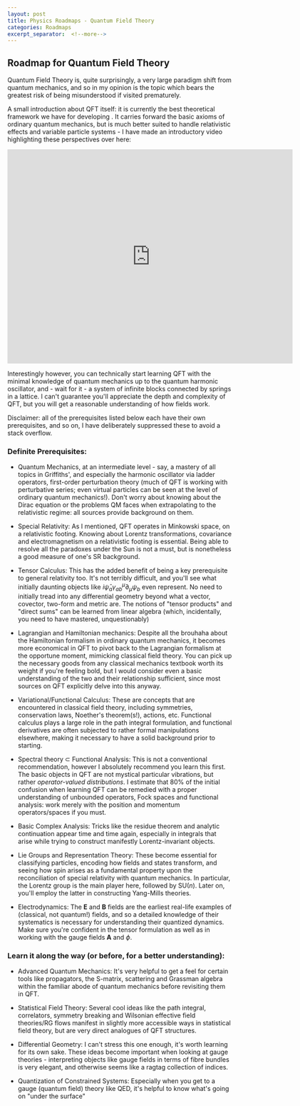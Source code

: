 ```yaml
---
layout: post
title: Physics Roadmaps - Quantum Field Theory 
categories: Roadmaps
excerpt_separator:  <!--more-->
---
```


##  Roadmap for Quantum Field Theory

Quantum Field Theory is, quite surprisingly, a very large paradigm shift from quantum mechanics, and so in my opinion is the topic which bears the greatest risk of being misunderstood if visited prematurely.

A small introduction about QFT itself: it is currently the best theoretical framework we have for developing . It carries forward the basic axioms of ordinary quantum mechanics, but is much better suited to handle relativistic effects and variable particle systems - I have made an introductory video highlighting these perspectives over here:

<div class="embed-container">
  <iframe
      width="640"
      height="480"
      src="http://www.youtube.com/embed/3MpeZRIxvWE"
      frameborder="0"
      allowfullscreen="">
  </iframe>
</div>

Interestingly however, you can technically start learning QFT with the minimal knowledge of quantum mechanics up to the quantum harmonic oscillator, and - wait for it - a system of infinite blocks connected by springs in a lattice. I can't guarantee you'll appreciate the depth and complexity of QFT, but you will get a reasonable understanding of how  fields work.

Disclaimer: all of the prerequisites listed below each have their own prerequisites, and so on, I have deliberately suppressed these to avoid a stack overflow.

### Definite Prerequisites:
- Quantum Mechanics, at an intermediate level - say, a mastery of all topics in Griffiths', and especially the harmonic oscillator via ladder operators, first-order perturbation theory (much of QFT is working with perturbative series; even virtual particles can be seen at the level of ordinary quantum mechanics!). Don't worry about knowing about the Dirac equation or the problems QM faces when extrapolating to the relativistic regime: all sources provide background on them.

- Special Relativity: As I mentioned, QFT operates in Minkowski space, on a relativistic footing. Knowing about Lorentz transformations, covariance and electromagnetism on a relativistic footing is essential. Being able to resolve all the paradoxes under the Sun is not a must, but is nonetheless a good measure of one's SR background.

- Tensor Calculus: This has the added benefit of being a key prerequisite to general relativity too. It's not terribly difficult, and you'll see what initially daunting objects like $i\bar\psi_a\gamma^\mu_{ab}\partial_\mu\psi_b$ even represent. No need to initially tread into any differential geometry beyond what a vector, covector, two-form and metric are. The notions of "tensor products" and "direct sums" can be learned from linear algebra (which, incidentally, you need to have mastered, unquestionably) 

- Lagrangian and Hamiltonian mechanics: Despite all the brouhaha about the Hamiltonian formalism in ordinary quantum mechanics, it becomes more economical in QFT to pivot back to the Lagrangian formalism at the opportune moment, mimicking classical field theory. You can pick up the necessary goods from any classical mechanics textbook worth its weight if you're feeling bold, but I would consider even a basic understanding of the two and their relationship sufficient, since most sources on QFT explicitly delve into this anyway.

- Variational/Functional Calculus: These are concepts that are encountered in classical field theory, including symmetries, conservation laws, Noether's theorem(s!), actions, etc. Functional calculus plays a large role in the path integral formulation, and functional derivatives are often subjected to rather formal manipulations elsewhere, making it necessary to have a solid background prior to starting.

- Spectral theory $\subset$ Functional Analysis: This is not a conventional recommendation, however I absolutely recommend you learn this first. The basic objects in QFT are not mystical particular vibrations, but rather *operator-valued distributions*. I estimate that 80% of the initial confusion when learning QFT can be remedied with a proper understanding of unbounded operators, Fock spaces and functional analysis: work merely with the position and momentum operators/spaces if you must.

- Basic Complex Analysis: Tricks like the residue theorem and analytic continuation appear time and time again, especially in integrals that arise while trying to construct manifestly Lorentz-invariant objects.

- Lie Groups and Representation Theory: These become essential for classifying particles, encoding how fields and states transform, and seeing how spin arises as a fundamental property upon the reconciliation of special relativity with quantum mechanics. In particular, the Lorentz group is the main player here, followed by $\mathrm{SU}(n)$. Later on, you'll employ the latter in constructing Yang-Mills theories. 

- Electrodynamics: The $\mathbf E$ and $\mathbf B$ fields are the earliest real-life examples of (classical, not quantum!) fields, and so a detailed knowledge of their systematics is necessary for understanding their quantized dynamics. Make sure you're confident in the tensor formulation as well as in working with the gauge fields $\mathbf A$ and $\phi$.

### Learn it along the way (or before, for a better understanding):
- Advanced Quantum Mechanics: It's very helpful to get a feel for certain tools like propagators, the S-matrix, scattering and Grassman algebra within the familiar abode of quantum mechanics before revisiting them in QFT. 

- Statistical Field Theory: Several cool ideas like the path integral, correlators, symmetry breaking and Wilsonian effective field theories/RG flows manifest in slightly more accessible ways in statistical field theory, but are very direct analogues of QFT structures.
 
- Differential Geometry: I can't stress this one enough, it's worth learning for its own sake. These ideas become important when looking at gauge theories - interpreting objects like gauge fields in terms of fibre bundles is very elegant, and otherwise seems like a ragtag collection of indices. 

- Quantization of Constrained Systems: Especially when you get to a gauge (quantum field) theory like QED, it's helpful to know what's going on "under the surface"
